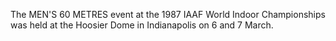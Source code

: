 The MEN'S 60 METRES event at the 1987 IAAF World Indoor Championships was held at the Hoosier Dome in Indianapolis on 6 and 7 March.
